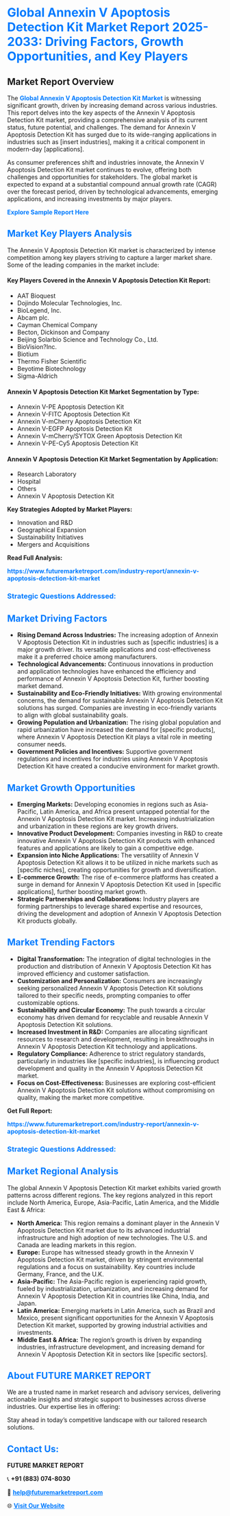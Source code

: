<h1 style="color: #007BFF;">Global Annexin V Apoptosis Detection Kit Market Report 2025-2033: Driving Factors, Growth Opportunities, and Key Players</h1>

<section id="overview">
<h2>Market Report Overview</h2>
<p>The <a href="https://www.futuremarketreport.com/industry-report/annexin-v-apoptosis-detection-kit-market" style="color: #007BFF; text-decoration: none;"><strong>Global Annexin V Apoptosis Detection Kit Market</strong></a> is witnessing significant growth, driven by increasing demand across various industries. This report delves into the key aspects of the Annexin V Apoptosis Detection Kit market, providing a comprehensive analysis of its current status, future potential, and challenges. The demand for Annexin V Apoptosis Detection Kit has surged due to its wide-ranging applications in industries such as [insert industries], making it a critical component in modern-day [applications].</p>
<p>As consumer preferences shift and industries innovate, the Annexin V Apoptosis Detection Kit market continues to evolve, offering both challenges and opportunities for stakeholders. The global market is expected to expand at a substantial compound annual growth rate (CAGR) over the forecast period, driven by technological advancements, emerging applications, and increasing investments by major players.</p>
</section>

<section id="overview">
<p><a href="https://www.futuremarketreport.com/request-sample/reportId=123179" style="color: #007BFF; text-decoration: none;"><strong>Explore Sample Report Here</strong></a></p>
</section>

<section id="key-players">
<h2 style="color: #007BFF;">Market Key Players Analysis</h2>
<p>The Annexin V Apoptosis Detection Kit market is characterized by intense competition among key players striving to capture a larger market share. Some of the leading companies in the market include:</p>
<h4>Key Players Covered in the Annexin V Apoptosis Detection Kit Report:</h4>
<ul><li>AAT Bioquest</li><li>Dojindo Molecular Technologies, Inc.</li><li>BioLegend, Inc.</li><li>Abcam plc.</li><li>Cayman Chemical Company</li><li>Becton, Dickinson and Company</li><li>Beijing Solarbio Science and Technology Co., Ltd.</li><li>BioVision?Inc.</li><li>Biotium</li><li>Thermo Fisher Scientific</li><li>Beyotime Biotechnology</li><li>Sigma-Aldrich</li></ul>
<h4>Annexin V Apoptosis Detection Kit Market Segmentation by Type:</h4>
<ul><li>Annexin V-PE Apoptosis Detection Kit</li><li>Annexin V-FITC Apoptosis Detection Kit</li><li>Annexin V-mCherry Apoptosis Detection Kit</li><li>Annexin V-EGFP Apoptosis Detection Kit</li><li>Annexin V-mCherry/SYTOX Green Apoptosis Detection Kit</li><li>Annexin V-PE-Cy5 Apoptosis Detection Kit</li></ul>

<h4>Annexin V Apoptosis Detection Kit Market Segmentation by Application:</h4>
<ul><li>Research Laboratory</li><li>Hospital</li><li>Others</li><li>Annexin V Apoptosis Detection Kit</li></ul>
<p><strong>Key Strategies Adopted by Market Players:</strong></p>
<ul>
<li>Innovation and R&D</li>
<li>Geographical Expansion</li>
<li>Sustainability Initiatives</li>
<li>Mergers and Acquisitions</li>
</ul>
</section>

<section>
<p><strong>Read Full Analysis: </strong></p><a href="https://www.futuremarketreport.com/industry-report/annexin-v-apoptosis-detection-kit-market" style="color: #007BFF; text-decoration: none;"><strong>https://www.futuremarketreport.com/industry-report/annexin-v-apoptosis-detection-kit-market</strong></a>
<h3 style="color: #007BFF;">Strategic Questions Addressed:</h3>
</section>

<section id="driving-factors">
<h2 style="color: #007BFF;">Market Driving Factors</h2>
<ul>
<li><strong>Rising Demand Across Industries:</strong> The increasing adoption of Annexin V Apoptosis Detection Kit in industries such as [specific industries] is a major growth driver. Its versatile applications and cost-effectiveness make it a preferred choice among manufacturers.</li>
<li><strong>Technological Advancements:</strong> Continuous innovations in production and application technologies have enhanced the efficiency and performance of Annexin V Apoptosis Detection Kit, further boosting market demand.</li>
<li><strong>Sustainability and Eco-Friendly Initiatives:</strong> With growing environmental concerns, the demand for sustainable Annexin V Apoptosis Detection Kit solutions has surged. Companies are investing in eco-friendly variants to align with global sustainability goals.</li>
<li><strong>Growing Population and Urbanization:</strong> The rising global population and rapid urbanization have increased the demand for [specific products], where Annexin V Apoptosis Detection Kit plays a vital role in meeting consumer needs.</li>
<li><strong>Government Policies and Incentives:</strong> Supportive government regulations and incentives for industries using Annexin V Apoptosis Detection Kit have created a conducive environment for market growth.</li>
</ul>
</section>

<section id="growth-opportunities">
<h2 style="color: #007BFF;">Market Growth Opportunities</h2>
<ul>
<li><strong>Emerging Markets:</strong> Developing economies in regions such as Asia-Pacific, Latin America, and Africa present untapped potential for the Annexin V Apoptosis Detection Kit market. Increasing industrialization and urbanization in these regions are key growth drivers.</li>
<li><strong>Innovative Product Development:</strong> Companies investing in R&D to create innovative Annexin V Apoptosis Detection Kit products with enhanced features and applications are likely to gain a competitive edge.</li>
<li><strong>Expansion into Niche Applications:</strong> The versatility of Annexin V Apoptosis Detection Kit allows it to be utilized in niche markets such as [specific niches], creating opportunities for growth and diversification.</li>
<li><strong>E-commerce Growth:</strong> The rise of e-commerce platforms has created a surge in demand for Annexin V Apoptosis Detection Kit used in [specific applications], further boosting market growth.</li>
<li><strong>Strategic Partnerships and Collaborations:</strong> Industry players are forming partnerships to leverage shared expertise and resources, driving the development and adoption of Annexin V Apoptosis Detection Kit products globally.</li>
</ul>
</section>

<section id="trending-factors">
<h2 style="color: #007BFF;">Market Trending Factors</h2>
<ul>
<li><strong>Digital Transformation:</strong> The integration of digital technologies in the production and distribution of Annexin V Apoptosis Detection Kit has improved efficiency and customer satisfaction.</li>
<li><strong>Customization and Personalization:</strong> Consumers are increasingly seeking personalized Annexin V Apoptosis Detection Kit solutions tailored to their specific needs, prompting companies to offer customizable options.</li>
<li><strong>Sustainability and Circular Economy:</strong> The push towards a circular economy has driven demand for recyclable and reusable Annexin V Apoptosis Detection Kit solutions.</li>
<li><strong>Increased Investment in R&D:</strong> Companies are allocating significant resources to research and development, resulting in breakthroughs in Annexin V Apoptosis Detection Kit technology and applications.</li>
<li><strong>Regulatory Compliance:</strong> Adherence to strict regulatory standards, particularly in industries like [specific industries], is influencing product development and quality in the Annexin V Apoptosis Detection Kit market.</li>
<li><strong>Focus on Cost-Effectiveness:</strong> Businesses are exploring cost-efficient Annexin V Apoptosis Detection Kit solutions without compromising on quality, making the market more competitive.</li>
</ul>
</section>

<section>
<p><strong>Get Full Report: </strong></p><a href="https://www.futuremarketreport.com/industry-report/annexin-v-apoptosis-detection-kit-market" style="color: #007BFF; text-decoration: none;"><strong>https://www.futuremarketreport.com/industry-report/annexin-v-apoptosis-detection-kit-market</strong></a>
<h3 style="color: #007BFF;">Strategic Questions Addressed:</h3>
</section>


<section id="regional-analysis">
<h2 style="color: #007BFF;">Market Regional Analysis</h2>
<p>The global Annexin V Apoptosis Detection Kit market exhibits varied growth patterns across different regions. The key regions analyzed in this report include North America, Europe, Asia-Pacific, Latin America, and the Middle East & Africa:</p>
<ul>
<li><strong>North America:</strong> This region remains a dominant player in the Annexin V Apoptosis Detection Kit market due to its advanced industrial infrastructure and high adoption of new technologies. The U.S. and Canada are leading markets in this region.</li>
<li><strong>Europe:</strong> Europe has witnessed steady growth in the Annexin V Apoptosis Detection Kit market, driven by stringent environmental regulations and a focus on sustainability. Key countries include Germany, France, and the U.K.</li>
<li><strong>Asia-Pacific:</strong> The Asia-Pacific region is experiencing rapid growth, fueled by industrialization, urbanization, and increasing demand for Annexin V Apoptosis Detection Kit in countries like China, India, and Japan.</li>
<li><strong>Latin America:</strong> Emerging markets in Latin America, such as Brazil and Mexico, present significant opportunities for the Annexin V Apoptosis Detection Kit market, supported by growing industrial activities and investments.</li>
<li><strong>Middle East & Africa:</strong> The region’s growth is driven by expanding industries, infrastructure development, and increasing demand for Annexin V Apoptosis Detection Kit in sectors like [specific sectors].</li>
</ul>
</section>

<footer>
<h2 style="color: #007BFF;">About FUTURE MARKET REPORT</h2>
<p>We are a trusted name in market research and advisory services, delivering actionable insights and strategic support to businesses across diverse industries. Our expertise lies in offering:</p>

<p>Stay ahead in today’s competitive landscape with our tailored research solutions.</p>

<h2 style="color: #007BFF;">Contact Us:</h2>
<p><strong>FUTURE MARKET REPORT</strong></p>
<p>📞 <strong>+91 (883) 074-8030</strong></p>
<p>📧 <strong><a href="mailto:help@futuremarketreport.com" style="color: #007BFF;">help@futuremarketreport.com</a></strong></p>
<p>🌐 <strong><a href="https://www.futuremarketreport.com/" style="color: #007BFF;">Visit Our Website</a></strong></p>
</footer>